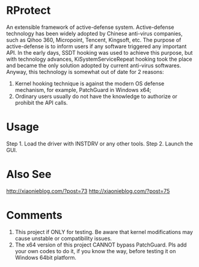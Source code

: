 # RProtect
An extensible framework of active-defense system.
Active-defense technology has been widely adopted by Chinese anti-virus companies, such as Qihoo 360, Micropoint, Tencent, Kingsoft, etc.
The purpose of active-defense is to inform users if any software triggered any important API. In the early days, SSDT hooking was used to achieve this purpose, but with technology advances, KiSystemServiceRepeat hooking took the place and became the only solution adopted by current anti-virus softwares.
Anyway, this technology is somewhat out of date for 2 reasons:
1) Kernel hooking technique is against the modern OS defense mechanism, for example, PatchGuard in Windows x64;
2) Ordinary users usually do not have the knowledge to authorize or prohibit the API calls.
# Usage
Step 1. Load the driver with INSTDRV or any other tools.
Step 2. Launch the GUI.
# Also See
http://xiaonieblog.com/?post=73
http://xiaonieblog.com/?post=75
# Comments
1) This project if ONLY for testing. Be aware that kernel modifications may cause unstable or compatibility issues.
2) The x64 version of this project CANNOT bypass PatchGuard. Pls add your own codes to do it, if you know the way, before testing it on Windows 64bit platform.
